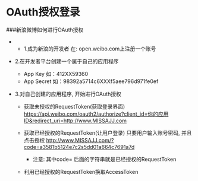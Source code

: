 #  OAuth授权登录



###新浪微博如何进行OAuth授权

- - 1.成为新浪的开发者
在: open.weibo.com上注册一个账号

- 2.在开发者平台创建一个属于自己的应用程序

  - App Key 如：412XX59360
  - App Secret 如：98392a5714c6XXXf5aee796d971fe0ef
 

- 3.对自己创建的应用程序, 开始进行OAuth授权
  - 获取未授权的RequestToken(获取登录界面)
https://api.weibo.com/oauth2/authorize?client_id=你的应用ID&redirect_uri=http://www.MISSAJJ.com

  - 获取已经授权的RequestToken(让用户登录)
只要用户输入账号密码, 并且点击授权
http://www.MISSAJJ.com/?code=a3581b5124e7c2s5dd01a664c7691a7d
    - 注意: 其中code= 后面的字符串就是已经授权的RequestToken

  - 利用已经授权的RequestToken换取AccessToken





